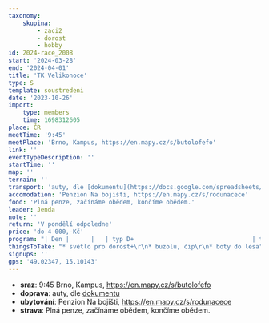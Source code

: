 ```yaml
---
taxonomy:
    skupina:
        - zaci2
        - dorost
        - hobby
id: 2024-race_2008
start: '2024-03-28'
end: '2024-04-01'
title: 'TK Velikonoce'
type: S
template: soustredeni
date: '2023-10-26'
import:
    type: members
    time: 1698312605
place: ČR
meetTime: '9:45'
meetPlace: 'Brno, Kampus, https://en.mapy.cz/s/butolofefo'
link: ''
eventTypeDescription: ''
startTime: ''
map: ''
terrain: ''
transport: 'auty, dle [dokumentu](https://docs.google.com/spreadsheets/d/13nAnJUMskLVqCIEIaDftTleUtRbcFuc8Phf_JeQNO-E/edit#gid=84945124)'
accomodation: 'Penzion Na bojišti, https://en.mapy.cz/s/rodunacece'
food: 'Plná penze, začínáme obědem, končíme obědem.'
leader: Jenda
note: ''
return: 'V pondělí odpoledne'
price: 'do 4 000,-Kč'
program: "| Den |      |   | typ D+                                 | typ žáci2                     | mapa       | rychlost | na kontrole            | stavba | cesta |\r\n| --- | ---- | - | -------------------------------------- | ----------------------------- | ---------- | -------- | ---------------------- | ------ | ----- |\r\n| čt  | dopo |   | cesta                                  |                               |            |          |                        |        |       |\r\n|     | odpo | 1 | úvod - porostovka - picking + SI Cup 1 | linie + SI_Cup_1              | Landštejn  | V+R      | Lampiony / Lampiony+SI | Saša   | 18'   |\r\n| pá  | dopo | 2 | sudá-lichá                             | seběhy                        | Bílá Skála | S        | Lampiony               | Dým    | 6'    |\r\n|     | odpo | 3 | Směry                                  | azimuty/SUI hra               | Landštejn  | V        | Lampiony               | Dým    | 14'   |\r\n| so  | dopo | 4 | Longové postupy + SI Cup 2             | shluky (bez cest?) + SI_Cup_2 | Bílá Skála | S+R      | Lampiony/ Lampiony+SI  | Saša   | 10'   |\r\n|     | odpo | 5 | Vrstevnicovka (NOB?) DH20+, Volno    | volno                         | Landštejn  | V        | Lampiony               | Standa | 18'   |\r\n| ne  | dopo | 6 | middle - mistrovství soustředění       | middle                        | Medenice   | Z        | Lampiony+SI            | Pavlik | 26'   |\r\n|     | odpo | 7 | SI cup 3 GF + vrstevnicovka            | vrstevnicovka + SI_Cup_3 GF   | Drevo-Řasy | Z+V      | Lampiony+SI / Lampiony | Dým    | 6'    |\r\n| po  | dopo | 8 | štafety                                | štafety                       | Drevo-Řasy | Z        | Lampiony+ kódy         | Pally  | 8'    |\r\n|     | odpo |   | cesta                                  |                               |            |          |                        |        |       |"
thingsToTake: "* světlo pro dorost+\r\n* buzolu, čip\r\n* boty do lesa"
signups: ''
gps: '49.02347, 15.10143'
---
```


* **sraz**: 9:45 Brno, Kampus, https://en.mapy.cz/s/butolofefo
* **doprava**: auty, dle [dokumentu](https://docs.google.com/spreadsheets/d/13nAnJUMskLVqCIEIaDftTleUtRbcFuc8Phf_JeQNO-E/edit#gid=84945124)
* **ubytování**: Penzion Na bojišti, https://en.mapy.cz/s/rodunacece
* **strava**: Plná penze, začínáme obědem, končíme obědem.
